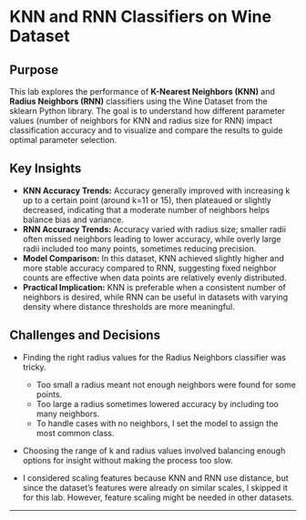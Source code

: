 # KNN and RNN Classifiers on Wine Dataset

## Purpose
This lab explores the performance of **K-Nearest Neighbors (KNN)** and **Radius Neighbors (RNN)** classifiers using the Wine Dataset from the sklearn Python library. The goal is to understand how different parameter values (number of neighbors for KNN and radius size for RNN) impact classification accuracy and to visualize and compare the results to guide optimal parameter selection.

## Key Insights
- **KNN Accuracy Trends:** Accuracy generally improved with increasing k up to a certain point (around k=11 or 15), then plateaued or slightly decreased, indicating that a moderate number of neighbors helps balance bias and variance.
- **RNN Accuracy Trends:** Accuracy varied with radius size; smaller radii often missed neighbors leading to lower accuracy, while overly large radii included too many points, sometimes reducing precision.
- **Model Comparison:** In this dataset, KNN achieved slightly higher and more stable accuracy compared to RNN, suggesting fixed neighbor counts are effective when data points are relatively evenly distributed.
- **Practical Implication:** KNN is preferable when a consistent number of neighbors is desired, while RNN can be useful in datasets with varying density where distance thresholds are more meaningful.

## Challenges and Decisions
- Finding the right radius values for the Radius Neighbors classifier was tricky.  
  - Too small a radius meant not enough neighbors were found for some points.  
  - Too large a radius sometimes lowered accuracy by including too many neighbors.  
  - To handle cases with no neighbors, I set the model to assign the most common class.

- Choosing the range of k and radius values involved balancing enough options for insight without making the process too slow.

- I considered scaling features because KNN and RNN use distance, but since the dataset’s features were already on similar scales, I skipped it for this lab. However, feature scaling might be needed in other datasets.


---

